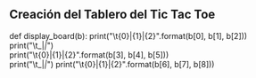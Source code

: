 

## Creación del Tablero del Tic Tac Toe

def display_board(b):
    print("\t{0}|{1}|{2}".format(b[0], b[1], b[2]))  
    print("\t_|_|_")   
    print("\t{0}|{1}|{2}".format(b[3], b[4], b[5]))    
    print("\t_|_|_")
    print("\t{0}|{1}|{2}".format(b[6], b[7], b[8]))
    
